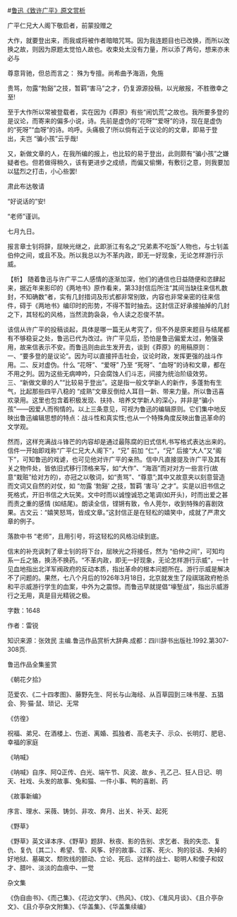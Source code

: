 #[鲁迅《致许广平》原文赏析](https://www.vrrw.net/wx/9435.html)

广平仁兄大人阁下敬启者，前蒙投赠之

大作，就要登出来，而我或将被作者暗暗咒骂。因为我连题目也已改换，而所以改换之故，则因为原题太觉怕人故也。收束处太没有力量，所以添了两句，想来亦未必与

尊意背驰，但总而言之： 殊为专擅。尚希曲予海涵，免施

贵骂，勿露“勃谿”之技，暂羁“害马”之才，仍复源源投稿，以光敝报，不胜徼幸之至!

至于大作所以常被登载者，实在因为《莽原》有些“闹饥荒”之故也。我所要多登的是议论，而寄来的偏多小说，诗。先前是虚伪的“花呀”“爱呀”的诗，现在是虚伪的“死呀”“血呀”的诗。呜呼。头痛极了!所以倘有近于议论的的文章，即易于登出，夫岂 “骗小孩”云乎哉!

又，新做文章的人，在我所编的报上，也比较的易于登出，此则颇有“骗小孩”之嫌疑者也。但若做得稍久，该有更进步之成绩，而偏又偷懒，有敷衍之意，则我要加以猛烈之打击，小心些罢!

肃此布达敬请

“好说话的”安!

“老师”谨训。

七月九日。

报言章士钊将辞，屈映光继之，此即浙江有名之“兄弟素不吃饭”人物也，与士钊盖伯仲之间，或且不及。所以我总以为不革内政，即无一好现象，无论怎样游行示威。



【析】 随着鲁迅与许广平二人感情的逐渐加深，他们的通信也日益随便和恣肆起来，据近年来影印的《两地书》原作看来，第33封信后所注“其间当缺往来信札数封，不知确数”者，实有几封措词及形式都非常别致，内容也非常亲密的往来信件，碍于《两地书》编印时的形势，不得不暂时抽去。这封信正好承接抽掉的几封之下，其轻松的风格，当然流韵袅袅，令人读之忍俊不禁。

该信从许广平的投稿谈起，具体是哪一篇无从考究了，但不外是原来题目与结尾都有不够稳妥之处，鲁迅已代为改过。许广平见后，恐怕是鲁迅偏爱太过，勉强录用，故来信表示不安。而鲁迅则由此生发开去，谈到《莽原》的用稿原则：一、“要多登的是议论”。因为可以直接抨击社会，议论时政，发挥更强的战斗作用。二、反对虚伪。什么 “花呀”、“爱呀” 乃至 “死呀”、“血呀”的诗和文章，都在不用之列。因为这些无病呻吟，只会腐蚀人们斗志，间接为统治阶级效劳。三、“新做文章的人”“比较易于登出”。这是指一般文学新人的新作，多蓬勃有生气，比起那些四平八稳的 “成熟”文章反倒给人耳目一新、带来力量。所以鲁迅喜欢录用。这里也包含着积极发现、扶持、培养文学新人的深心，并非是“骗小孩”——因爱人而徇情的。以上三条意见，可视为鲁迅的编辑原则。它们集中地反映出鲁迅编辑思想的特点：战斗性和真实性;也从一个特殊角度反映出鲁迅革命的文学观。

然而，这样充满战斗锋芒的内容却是通过最陈腐的旧式信札书写格式表达出来的。信件一开始即戏称“广平仁兄大人阁下”，“兄” 前加 “仁”，“兄” 后接“大人”又“阁下”，可知鲁迅的戏谑，也可见他对许广平的亲热。信中凡直接提及许广平及其有关之物件处，皆依旧式移行顶格来写，如“大作”、“海涵”而对对方一些言行(故意“栽赃”给对方的)，亦冠之以敬词，如“责骂”、“尊意”;其中又故意夹以刻意营造而文词又自然的对仗，如 “勿露 ‘勃谿’ 之技，暂羁 ‘害马’ 之才”。实是以旧书信之死格式，开旧书信之大玩笑。文中时而以诚惶诚恐之笔调(如开头)，时而出爱之甚而责之重的感情 (如结尾)。朗读全信，铿锵有致，令人莞尔，收到特殊的喜剧效果。古文云：“嬉笑怒骂，皆成文章。”这封信正是在轻松的嬉笑中，成就了严肃文章的例子。

落款中书 “老师”，且用引号，将这轻松的风格沿续到底。

信末的补充讽刺了章士钊的将下台，屈映光之将接任，然为 “伯仲之间”，可知均系一丘之貉，换汤不换药。“不革内政，即无一好现象，无论怎样游行示威”，一针见血地指出北洋军阀政府的反动本质，指出革命的根本问题所在。游行示威是解决不了问题的。果然，七八个月后的1926年3月18日，北京就发生了段祺瑞政府枪杀和平示威游行学生的血案，中外为之震惊。而鲁迅早就提倡“壕堑战”，指出示威游行之无用，真是目光精锐之极。

字数：1648

作者：雷锐

知识来源：张效民 主编.鲁迅作品赏析大辞典.成都：四川辞书出版社.1992.第307-308页.

鲁迅作品全集鉴赏

《朝花夕拾》

范爱农、《二十四孝图》、藤野先生、阿长与山海经、从百草园到三味书屋、五猖会、狗·猫·鼠、琐记、无常

《仿徨》

祝福、弟兄、在酒楼上、伤逝、离婚、孤独者、高老夫子、示众、长明灯、肥皂、幸福的家庭

《呐喊》

《呐喊》自序、阿Q正传、白光、端午节、风波、故乡、孔乙己、狂人日记、明天、社戏、头发的故事、兔和猫、一件小事、鸭的喜剧、药

《故事新编》

序言、理水、采薇、铸剑、非攻、奔月、出关、补天、起死

《野草》

《野草》英文译本序、《野草》题辞、秋夜、影的告别、求乞者、我的失恋、复仇、复仇〔其二〕、希望、雪、风筝、好的故事、过客、死火、狗的驳诘、失掉的好地狱、墓碣文、颓败线的颤动、立论、死后、这样的战士、聪明人和傻子和奴才、腊叶、淡淡的血痕中、一觉

杂文集

《伪自由书》、《而己集》、《花边文学》、《热风》、《坟》、《准风月谈》、《且介亭杂文》、《且介亭杂文附集》、《华盖集》、《华盖集续编》

